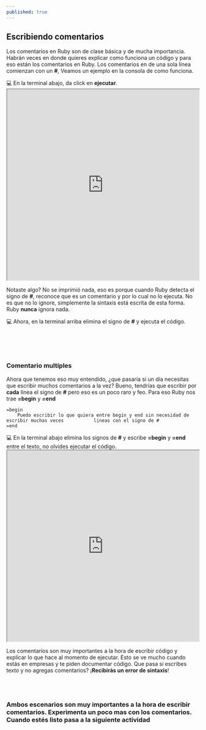 ```yaml
---
published: true
---
```

## Escribiendo comentarios


Los comentarios en Ruby son de clase básica y de mucha importancia. Habrán veces en donde quieres explicar como funciona un código y para eso están los comentarios en Ruby. Los comentarios en de una sola línea comienzan con un **#**, Veamos un ejemplo en la consola de como funciona.




<div class="activity">
  💻
 En la terminal abajo, da click en <strong>ejecutar</strong>.  
</div> 

<iframe src="https://paiza.io/projects/e/h0n-c_fKwCLEHN_IrCIucA?theme=monokai" width="100%" height="500" scrolling="no" seamless="seamless"></iframe>


Notaste algo? No se imprimió nada, eso es porque cuando Ruby detecta el signo de **#**, reconoce que es un comentario y por lo cual no lo ejecuta. No es que no lo ignore, simplemente la sintaxis está escrita de esta forma. Ruby **nunca** ignora nada.

<div class="activity"> 
 💻
Ahora, en la terminal arriba elimina el signo de <strong>#</strong> y ejecuta el código.  
</div> 

<br>
<br>
<br>
<br>

### Comentario multiples

Ahora que tenemos eso muy entendido, ¿que pasaría si un día necesitas que escribir muchos comentarios a la vez? Bueno, tendrías que escribir por **cada** línea el signo de **#** pero eso es un poco raro y feo. Para eso Ruby nos trae **=begin** y **=end**

    =begin
        Puedo escribir lo que quiera entre begin y end sin necesidad de escribir muchas veces 			lineas con el signo de #
    =end
    
<div class="activity"> 
 💻
En la terminal abajo elimina los signos de <strong>#</strong> y escribe <strong>=begin</strong> y <strong>=end</strong> entre el texto, no olvides ejecutar el código.
</div> 
    
 <iframe src="https://paiza.io/projects/e/NoxeT_FjKYwKPYtQNa7mrQ?theme=monokai" width="100%" height="500" scrolling="no" seamless="seamless"></iframe>
 
 Los comentarios son muy importantes a la hora de escribir código y explicar lo que hace al momento de ejecutar. Esto se ve mucho cuando estás en empresas y te piden documentar código. Que pasa si escribes texto y no agregas comentarios? ¡**Recibirás un error de sintaxis**!
 
<br>
<br>

### Ambos escenarios son muy importantes a la hora de escribir comentarios. Experimenta un poco mas con los comentarios. Cuando estés listo pasa a la siguiente actividad
